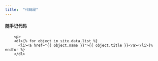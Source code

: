 ```yaml
---
title:  "代码段"
---
```


#### 随手记代码

        <p>
        <dl>{% for object in site.data.list %}
          <li><a href="{{ object.name }}">{{ object.title }}</a></li>{% endfor %}
        </dl>
